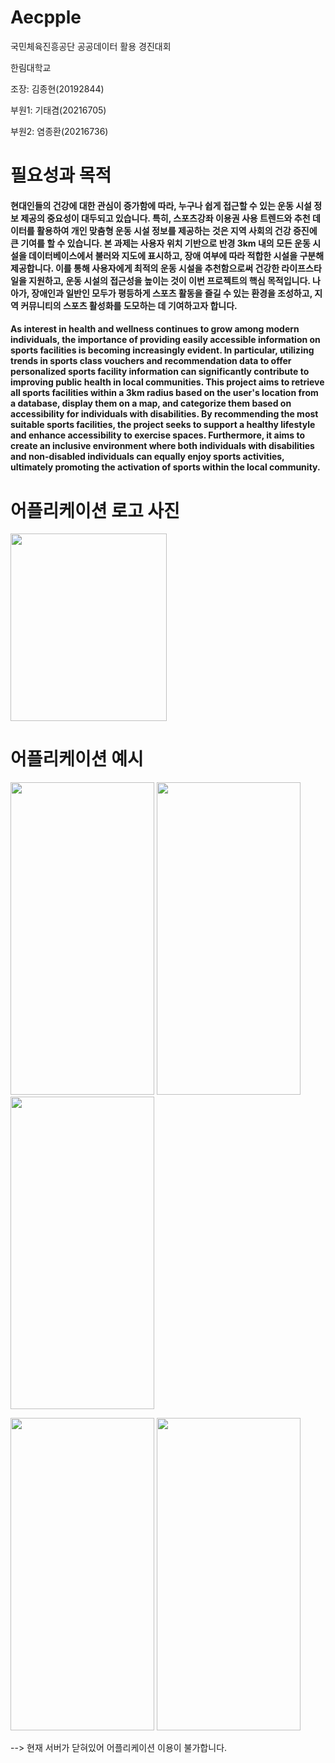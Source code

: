 # Aecpple

국민체육진흥공단 공공데이터 활용 경진대회

한림대학교
  
  조장: 김종현(20192844)
  
  부원1: 기태겸(20216705)

  부원2: 염종환(20216736)

# 필요성과 목적

#### 현대인들의 건강에 대한 관심이 증가함에 따라, 누구나 쉽게 접근할 수 있는 운동 시설 정보 제공의 중요성이 대두되고 있습니다. 특히, 스포츠강좌 이용권 사용 트렌드와 추천 데이터를 활용하여 개인 맞춤형 운동 시설 정보를 제공하는 것은 지역 사회의 건강 증진에 큰 기여를 할 수 있습니다. 본 과제는 사용자 위치 기반으로 반경 3km 내의 모든 운동 시설을 데이터베이스에서 불러와 지도에 표시하고, 장애 여부에 따라 적합한 시설을 구분해 제공합니다. 이를 통해 사용자에게 최적의 운동 시설을 추천함으로써 건강한 라이프스타일을 지원하고, 운동 시설의 접근성을 높이는 것이 이번 프로젝트의 핵심 목적입니다. 나아가, 장애인과 일반인 모두가 평등하게 스포츠 활동을 즐길 수 있는 환경을 조성하고, 지역 커뮤니티의 스포츠 활성화를 도모하는 데 기여하고자 합니다.


#### As interest in health and wellness continues to grow among modern individuals, the importance of providing easily accessible information on sports facilities is becoming increasingly evident. In particular, utilizing trends in sports class vouchers and recommendation data to offer personalized sports facility information can significantly contribute to improving public health in local communities. This project aims to retrieve all sports facilities within a 3km radius based on the user's location from a database, display them on a map, and categorize them based on accessibility for individuals with disabilities. By recommending the most suitable sports facilities, the project seeks to support a healthy lifestyle and enhance accessibility to exercise spaces. Furthermore, it aims to create an inclusive environment where both individuals with disabilities and non-disabled individuals can equally enjoy sports activities, ultimately promoting the activation of sports within the local community.


# 어플리케이션 로고 사진

  <img src="https://github.com/user-attachments/assets/f84e491c-695a-4662-8a5c-c1aaaf4aac11"  width="250" height="300"/>


# 어플리케이션 예시

<img src="https://github.com/user-attachments/assets/0ee3f82c-ac8b-499e-b76f-1bece611c637"  width="230" height="500"/> <img src="https://github.com/user-attachments/assets/26eb9481-b1eb-49a9-a3e4-46e2dd02c4df"  width="230" height="500"/> <img src="https://github.com/user-attachments/assets/1d881218-69e6-40a4-b338-60842c731fda"  width="230" height="500"/>

<img src="https://github.com/user-attachments/assets/b06f5e81-483c-4a3c-8b24-fb2fea243a9b"  width="230" height="500"/> <img src="https://github.com/user-attachments/assets/f041116d-adc8-4303-bf17-720064f2cbbb"  width="230" height="500"/> 

--> 현재 서버가 닫혀있어 어플리케이션 이용이 불가합니다.
